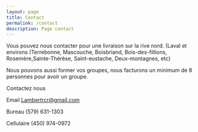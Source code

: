 ```yaml
---
layout: page
title: Contact
permalink: /contact
description: Page contact
---
```

Vous pouvez nous contacter pour une livraison sur la rive nord. (Laval et environs (Terrebonne, Mascouche, Boisbriand, Bois-des-fillions, Rosemère,Sainte-Thérèse, Saint-eustache, Deux-montagnes, etc)

Nous pouvons aussi former vos groupes, nous facturons un minimum de 8 personnes pour avoir un groupe. 

Contactez nous 

Email Lambertrcr@gmail.com

Bureau (579) 631-1303

Cellulaire (450) 974-0972
